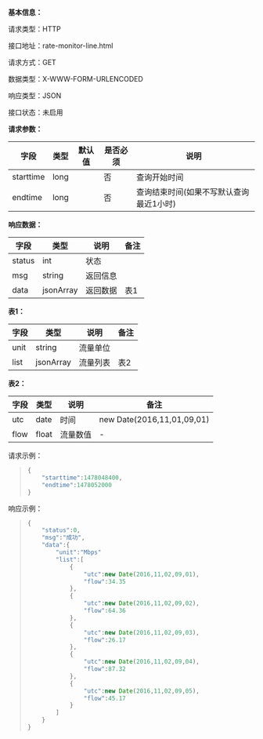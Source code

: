 **基本信息：**

请求类型：HTTP

接口地址：rate-monitor-line.html

请求方式：GET

数据类型：X-WWW-FORM-URLENCODED

响应类型：JSON

接口状态：未启用

**请求参数：**

| **字段** | **类型** | **默认值** | **是否必须** | **说明** |
| --- | --- | --- | --- | --- |
| starttime | long |  | 否 | 查询开始时间 |
| endtime | long |  | 否 | 查询结束时间\(如果不写默认查询最近1小时\) |

**响应数据：**

| **字段** | **类型** | **说明** | **备注** |
| --- | --- | --- | --- |
| status | int | 状态 |  |
| msg | string | 返回信息 |  |
| data | jsonArray | 返回数据 | 表1 |

**表1：**

| **字段** | **类型** | **说明** | **备注** |
| --- | --- | --- | --- |
| unit | string | 流量单位 |  |
| list | jsonArray | 流量列表 | 表2 |

**表2：**

| **字段** | **类型** | **说明** | **备注** |
| --- | --- | --- | --- |
| utc | date | 时间 | new Date\(2016,11,01,09,01\) |
| flow | float | 流量数值 | - |

请求示例：

> ```js
> {
>     "starttime":1478048400,
>     "endtime":1478052000
> }
> ```

响应示例：

> ```js
> {
>     "status":0,
>     "msg":"成功",
>     "data":{
>         "unit":"Mbps"
>         "list":[
>             {
>                 "utc":new Date(2016,11,02,09,01),
>                 "flow":34.35
>             },
>             {
>                 "utc":new Date(2016,11,02,09,02),
>                 "flow":64.36
>             },
>             {
>                 "utc":new Date(2016,11,02,09,03),
>                 "flow":26.17
>             },
>             {
>                 "utc":new Date(2016,11,02,09,04),
>                 "flow":87.32
>             },
>             {
>                 "utc":new Date(2016,11,02,09,05),
>                 "flow":45.17
>             }
>         ]
>     }
> }
> ```

